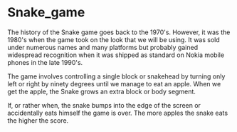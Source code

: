 # Snake_game
The history of the Snake game goes back to the 1970's. However, it was the 1980's when the game took on the look that we will be using. It was sold under numerous names and many platforms but probably gained widespread recognition when it was shipped as standard on Nokia mobile phones in the late 1990's.

The game involves controlling a single block or snakehead by turning only left or right by ninety degrees until we manage to eat an apple. When we get the apple, the Snake grows an extra block or body segment.

If, or rather when, the snake bumps into the edge of the screen or accidentally eats himself the game is over. The more apples the snake eats the higher the score.
